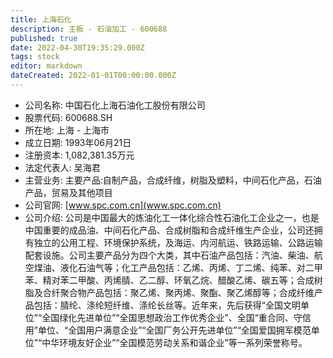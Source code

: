 ```yaml
---
title: 上海石化
description: 主板 - 石油加工 - 600688
published: true
date: 2022-04-30T19:35:29.000Z
tags: stock
editor: markdown
dateCreated: 2022-01-01T00:00:00.000Z
---
```


- 公司名称: 中国石化上海石油化工股份有限公司
- 股票代码: 600688.SH
- 所在地: 上海 - 上海市
- 成立日期: 1993年06月21日
- 注册资本: 1,082,381.35万元
- 法定代表人: 吴海君
- 主营业务: 主要产品:自制产品，合成纤维，树脂及塑料，中间石化产品，石油产品，贸易及其他项目
- 公司官网: [www.spc.com.cn](www.spc.com.cn)
- 公司介绍: 公司是中国最大的炼油化工一体化综合性石油化工企业之一，也是中国重要的成品油、中间石化产品、合成树脂和合成纤维生产企业，公司还拥有独立的公用工程、环境保护系统，及海运、内河航运、铁路运输、公路运输配套设施。公司主要产品分为四个大类，其中石油产品包括：汽油、柴油、航空煤油、液化石油气等；化工产品包括：乙烯、丙烯、丁二烯、纯苯、对二甲苯、精对苯二甲酸、丙烯腈、乙二醇、环氧乙烷、醋酸乙烯、碳五等；合成树脂及合纤聚合物产品包括：聚乙烯、聚丙烯、聚酯、聚乙烯醇等；合成纤维产品包括：腈纶、涤纶短纤维、涤纶长丝等。近年来，先后获得“全国文明单位”“全国绿化先进单位”“全国思想政治工作优秀企业”、全国“重合同、守信用”单位、“全国用户满意企业”“全国厂务公开先进单位”“全国爱国拥军模范单位”“中华环境友好企业”“全国模范劳动关系和谐企业”等一系列荣誉称号。


